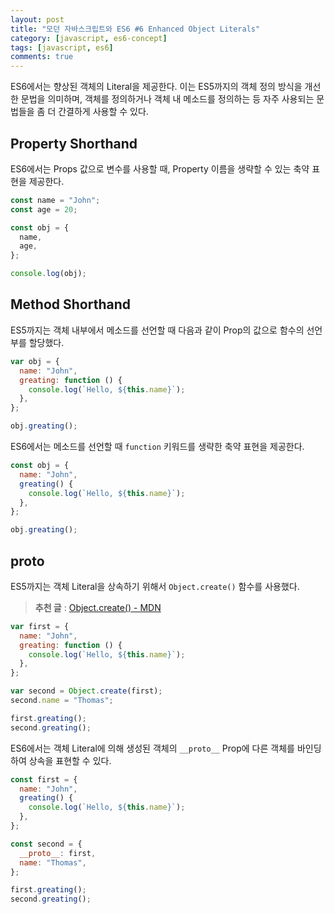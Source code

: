 ```yaml
---
layout: post
title: "모던 자바스크립트와 ES6 #6 Enhanced Object Literals"
category: [javascript, es6-concept]
tags: [javascript, es6]
comments: true
---
```


ES6에서는 향상된 객체의 Literal을 제공한다. 이는 ES5까지의 객체 정의 방식을 개선한 문법을 의미하며, 객체를 정의하거나 객체 내 메소드를 정의하는 등 자주 사용되는 문법들을 좀 더 간결하게 사용할 수 있다.

## Property Shorthand

ES6에서는 Props 값으로 변수를 사용할 때, Property 이름을 생략할 수 있는 축약 표현을 제공한다.

```javascript
const name = "John";
const age = 20;

const obj = {
  name,
  age,
};

console.log(obj);
```

## Method Shorthand

ES5까지는 객체 내부에서 메소드를 선언할 때 다음과 같이 Prop의 값으로 함수의 선언부를 할당했다.

```javascript
var obj = {
  name: "John",
  greating: function () {
    console.log(`Hello, ${this.name}`);
  },
};

obj.greating();
```

ES6에서는 메소드를 선언할 때 `function` 키워드를 생략한 축약 표현을 제공한다.

```javascript
const obj = {
  name: "John",
  greating() {
    console.log(`Hello, ${this.name}`);
  },
};

obj.greating();
```

## proto

ES5까지는 객체 Literal을 상속하기 위해서 `Object.create()` 함수를 사용했다.

> **추천 글** : [Object.create() - MDN](https://developer.mozilla.org/en-US/docs/Web/JavaScript/Reference/Global_Objects/Object/create)

```javascript
var first = {
  name: "John",
  greating: function () {
    console.log(`Hello, ${this.name}`);
  },
};

var second = Object.create(first);
second.name = "Thomas";

first.greating();
second.greating();
```

ES6에서는 객체 Literal에 의해 생성된 객체의 `__proto__` Prop에 다른 객체를 바인딩하여 상속을 표현할 수 있다.

```javascript
const first = {
  name: "John",
  greating() {
    console.log(`Hello, ${this.name}`);
  },
};

const second = {
  __proto__: first,
  name: "Thomas",
};

first.greating();
second.greating();
```
